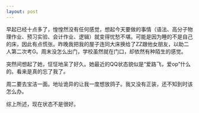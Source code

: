 ```yaml
---
layout: post
---
```

早起已经十点多了，惶惶然没有任何感觉，想起今天要做的事情（语法、高分子物理作业、预习实验、会计作业、逻辑）就变得忧愁不堪。可能是因为睡的不是自己的床，因此有点慌张。昨晚我把我的屋子连同大床换给了ZZ跟他女朋友，以助二人第二次考G。周末没怎么出门，学校虽然就在门口，却依然有种陌生的感觉。

突然间想起了她，怔怔地呆了好久。她最近的QQ状态貌似是“爱路飞，爱op”什么的。看来是真的忘了我了。

周二要去宝洁一面。地址诡异的让我一度想放鸽子。我又没有正装，还不知到时该怎么办。

综上所述，现在状态不是很好。